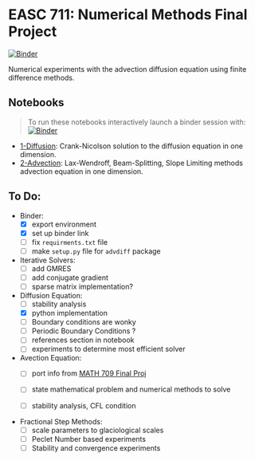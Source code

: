 # EASC 711: Numerical Methods Final Project   

[![Binder](https://mybinder.org/badge_logo.svg)](https://mybinder.org/v2/gh/andrewdnolan/AdvDiff/master)

Numerical experiments with the advection diffusion equation using finite
difference methods.

## Notebooks
>  To run these notebooks interactively launch a binder session with:[![Binder](https://mybinder.org/badge_logo.svg)](https://mybinder.org/v2/gh/andrewdnolan/AdvDiff/master) 

- [1-Diffusion](https://nbviewer.jupyter.org/github/andrewdnolan/AdvDiff/blob/master/notebooks/Diffusion_1D.ipynb): Crank-Nicolson solution to the diffusion equation in one dimension.
- [2-Advection](https://nbviewer.jupyter.org/github/andrewdnolan/AdvDiff/blob/master/notebooks/Advection_1D.ipynb): Lax-Wendroff, Beam-Splitting, Slope Limiting methods advection equation in one dimension.


## To Do:   
- Binder:
  - [x] export environment
  - [x] set up binder link
  - [ ] fix `requirments.txt` file
  - [ ] make `setup.py` file for `advdiff` package  

- Iterative Solvers:
    - [ ] add GMRES
    - [ ] add conjugate gradient
    - [ ] sparse matrix implementation?

- Diffusion Equation:  
   - [ ] stability analysis
   - [x] python implementation
   - [ ] Boundary conditions are wonky
   - [ ] Periodic Boundary Conditions ?
   - [ ] references section in notebook
   - [ ] experiments to determine most efficient solver

- Avection Equation:
  - [ ] port info from [MATH 709 Final Proj](https://github.com/andrewdnolan/MATH-709-Final-Project)
  - [ ] state mathematical problem and numerical methods to solve  
  - [ ] stability analysis, CFL condition


- Fractional Step Methods:
  - [ ] scale parameters to glaciological scales
  - [ ] Peclet Number based experiments
  - [ ] Stability and convergence experiments
